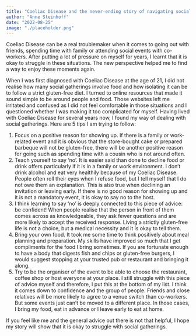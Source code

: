 ```yaml
---
title: "Coeliac Disease and the never-ending story of navigating social gatherings "
author: "Anne Steinhoff"
date: "2022-08-25"
image: "./placeholder.png"
---
```


Coeliac Disease can be a real troublemaker when it comes to going out with friends, spending time with family or attending social events with co-workers. After putting a lot of pressure on myself for years, I learnt that it is okay to struggle in these situations. The new perspective helped me to find a way to enjoy these moments again.

When I was first diagnosed with Coeliac Disease at the age of 21, I did not realise how many social gatherings involve food and how isolating it can be to follow a strict gluten-free diet. I turned to online resources that made it sound simple to be around people and food. Those websites left me irritated and confused as I did not feel comfortable in those situations and I questioned whether I was making it too complicated for myself. Having lived with Coeliac Disease for several years now, I found my way of dealing with social gatherings. Here are 5 tips I am trying to follow:

1.	Focus on a positive reason for showing up. If there is a family or work-related event and it is obvious that the store-bought cake or prepared barbeque will not be gluten-free, there will be another positive reason for going such as spending time with a cousin who is not around often.
2.	Teach yourself to say ‘no’. It is easier said than done to decline food or drink offers particularly if it is in a family or work environment. I don’t drink alcohol and eat very healthily because of my Coeliac Disease. People often roll their eyes when I refuse food, but I tell myself that I do not owe them an explanation. This is also true when declining an invitation or leaving early. If there is no good reason for showing up and it is not a mandatory event, it is okay to say no to the host.
3.	I think learning to say ‘no’ is deeply connected to this piece of advice: be confident! When people realise that the person in front of them comes across as knowledgeable, they ask fewer questions and are more likely to accept the received response. Living a strictly gluten-free life is not a choice, but a medical necessity and it is okay to tell them.
4.	Bring your own food. It took me some time to think positively about meal planning and preparation. My skills have improved so much that I get compliments for the food I bring sometimes. If you are fortunate enough to have a body that digests fish and chips or gluten-free burgers, I would suggest stopping at your trusted pub or restaurant and bringing it along.
5.	Try to be the organiser of the event to be able to choose the restaurant, coffee shop or host everyone at your place. I still struggle with this piece of advice myself and therefore, I put this at the bottom of my list. I think it comes down to confidence and the group of people. Friends and close relatives will be more likely to agree to a venue switch than co-workers. But some events just can’t be moved to a different place. In those cases, I bring my food, eat in advance or I leave early to eat at home.

If you feel like me and the general advice out there is not that helpful, I hope my story will show that it is okay to struggle with social gatherings.


